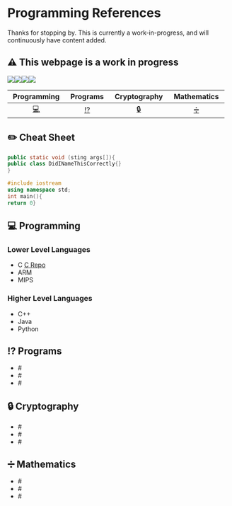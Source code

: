 # Programming References

Thanks for stopping by. This is currently a work-in-progress, and will continuously have content added.

## :warning: This webpage is a work in progress

<a href="https://github.com/gil-ryan"><img src="https://badgen.net/badge/github/gil-ryan/red?icon=github"></a><a href="https://gil-ryan.github.io"><img src="https://badgen.net/badge/personal-website/gil-ryan/red"></a><a href="https://brushstrokes.github.io"><img src="https://badgen.net/badge/academic-website/brushstrokes/blue"></a><a href="https://nw-grs.github.io"><img src="https://badgen.net/badge/professional-website/nw-grs/green"></a>

| &nbsp;Programming&nbsp;| &nbsp;Programs&nbsp;| &nbsp;Cryptography&nbsp;| &nbsp;Mathematics&nbsp;|
|:---:|:---:|:---:|:---:|
|&nbsp;[:computer:](#computer-programming)&nbsp;|&nbsp;[:interrobang:](#interrobang-programs)&nbsp;|&nbsp;[:lock:](#lock-cryptography)&nbsp;|&nbsp;[:heavy_division_sign:](#heavy_division_sign-mathematics)&nbsp;|

## :pencil2: Cheat Sheet

```Java
public static void (sting args[]){
public class DidINameThisCorrectly{}
}
```

```C++
#include iostream
using namespace std;
int main(){
return 0}
```

## :computer: Programming

### Lower Level Languages

* C [C Repo](https://github.com/gil-ryan/grs-c-public)
* ARM
* MIPS

### Higher Level Languages

* C++
* Java
* Python

## :interrobang: Programs

* \#
* \#
* \#

## :lock: Cryptography

* \#
* \#
* \#

## :heavy_division_sign: Mathematics

* \#
* \#
* \#
